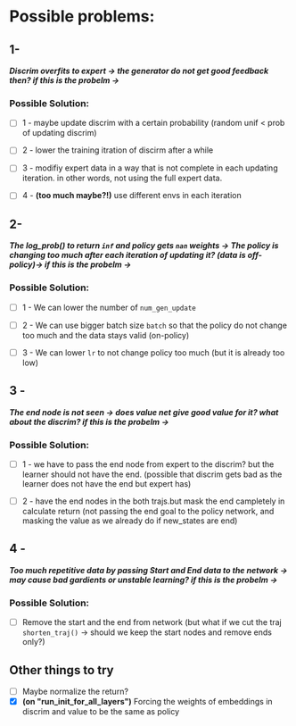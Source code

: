 
# Possible problems:

## 1-
***Discrim overfits to expert -> the generator do not get good feedback then? if this is the probelm ->***

### Possible Solution:

- [ ] 1 - maybe update discrim with a certain probability (random unif < prob of updating discrim) 

- [ ] 2 - lower the training itration of discirm after a while

- [ ] 3 - modifiy expert data in a way that is not complete in each updating iteration. in other words, not using the full expert data.

- [ ] 4 - **(too much maybe?!)** use different envs in each iteration


## 2- 

***The log_prob() to return `inf` and policy gets `nan` weights -> The policy is changing too much after each iteration of updating it? (data is off-policy)-> if this is the probelm ->***

### Possible Solution:

- [ ] 1 - We can lower the number of `num_gen_update`
- [ ] 2 - We can use bigger batch size `batch` so that the policy do not change too much and  the data stays valid (on-policy)
- [ ] 3 - We can lower `lr` to not change policy too much (but it is already too low)



## 3 -

***The end node is not seen -> does value net give good value for it? what about the discrim? if this is the probelm ->***


### Possible Solution:

- [ ] 1 - we have to pass the end node from expert to the discrim? but the learner should not have the end.
(possible that discrim gets bad as the learner does not have the end but expert has)

- [ ] 2 - have the end nodes in the both trajs.but mask the end campletely in calculate return 
(not passing the end goal to the policy network, and masking the value as we already do if new_states are end)



## 4 - 

***Too much repetitive data by passing Start and End data to the network -> may cause bad gardients or unstable learning? if this is the probelm ->***


### Possible Solution:
- [ ] Remove the start and the end from network (but what if we cut the traj `shorten_traj()` -> should we keep the start nodes and remove ends only?)



## Other things to try

- [ ] Maybe normalize the return?
- [x] **(on "run_init_for_all_layers")** Forcing the weights of embeddings in discrim and value to be the same as policy 
